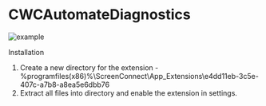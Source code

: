 # CWCAutomateDiagnostics

![example](https://i.snag.gy/P21qyJ.jpg)

Installation

1. Create a new directory for the extension - %programfiles(x86)%\ScreenConnect\App_Extensions\e4dd11eb-3c5e-407c-a7b8-a8ea5e6dbb76
2. Extract all files into directory and enable the extension in settings.
